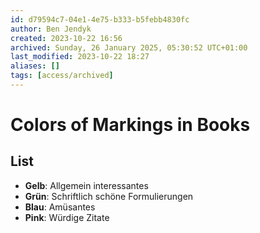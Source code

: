 ```yaml
---
id: d79594c7-04e1-4e75-b333-b5febb4830fc
author: Ben Jendyk
created: 2023-10-22 16:56
archived: Sunday, 26 January 2025, 05:30:52 UTC+01:00
last_modified: 2023-10-22 18:27
aliases: []
tags: [access/archived]
---
```


# Colors of Markings in Books

## List 

- **Gelb**: Allgemein interessantes
- **Grün**: Schriftlich schöne Formulierungen
- **Blau**: Amüsantes
- **Pink**: Würdige Zitate
